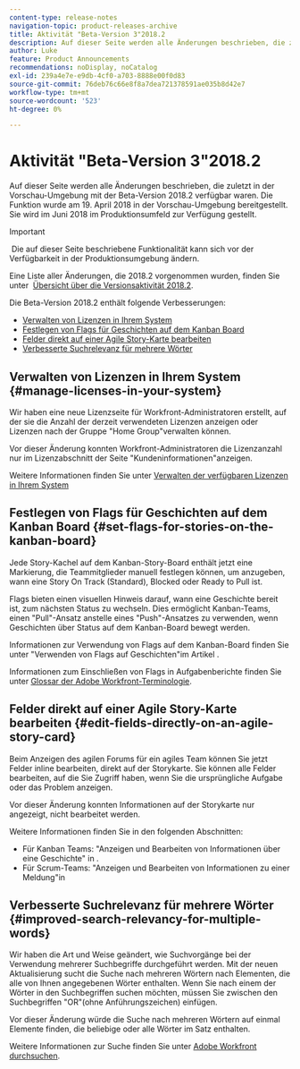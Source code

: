 ```yaml
---
content-type: release-notes
navigation-topic: product-releases-archive
title: Aktivität "Beta-Version 3"2018.2
description: Auf dieser Seite werden alle Änderungen beschrieben, die zuletzt in der Vorschau-Umgebung mit der Beta-Version 2018.2 verfügbar waren. Die Funktion wurde am 19. April 2018 in der Vorschau-Umgebung bereitgestellt. Sie wird im Juni 2018 im Produktionsumfeld zur Verfügung gestellt.
author: Luke
feature: Product Announcements
recommendations: noDisplay, noCatalog
exl-id: 239a4e7e-e9db-4cf0-a703-8888e00f0d83
source-git-commit: 76deb76c66e8f8a7dea721378591ae035b8d42e7
workflow-type: tm+mt
source-wordcount: '523'
ht-degree: 0%

---
```


# Aktivität &quot;Beta-Version 3&quot;2018.2

Auf dieser Seite werden alle Änderungen beschrieben, die zuletzt in der Vorschau-Umgebung mit der Beta-Version 2018.2 verfügbar waren. Die Funktion wurde am 19. April 2018 in der Vorschau-Umgebung bereitgestellt. Sie wird im Juni 2018 im Produktionsumfeld zur Verfügung gestellt.

>[!IMPORTANT]
>
> Die auf dieser Seite beschriebene Funktionalität kann sich vor der Verfügbarkeit in der Produktionsumgebung ändern.

Eine Liste aller Änderungen, die 2018.2 vorgenommen wurden, finden Sie unter  [Übersicht über die Versionsaktivität 2018.2](../../../../product-announcements/product-releases/quarterly-release-archive/2018.2-release-activity/2018.2-release-activity-overview.md).

Die Beta-Version 2018.2 enthält folgende Verbesserungen:

* [Verwalten von Lizenzen in Ihrem System](#manage-licenses-in-your-system)
* [Festlegen von Flags für Geschichten auf dem Kanban Board](#set-flags-for-stories-on-the-kanban-board)
* [Felder direkt auf einer Agile Story-Karte bearbeiten](#edit-fields-directly-on-an-agile-story-card)
* [Verbesserte Suchrelevanz für mehrere Wörter](#improved-search-relevancy-for-multiple-words)

## Verwalten von Lizenzen in Ihrem System {#manage-licenses-in-your-system}

Wir haben eine neue Lizenzseite für Workfront-Administratoren erstellt, auf der sie die Anzahl der derzeit verwendeten Lizenzen anzeigen oder Lizenzen nach der Gruppe &quot;Home Group&quot;verwalten können. 

Vor dieser Änderung konnten Workfront-Administratoren die Lizenzanzahl nur im Lizenzabschnitt der Seite &quot;Kundeninformationen&quot;anzeigen.

Weitere Informationen finden Sie unter [Verwalten der verfügbaren Lizenzen in Ihrem System](../../../../administration-and-setup/get-started-wf-administration/manage-available-licenses-in-your-system.md)

## Festlegen von Flags für Geschichten auf dem Kanban Board {#set-flags-for-stories-on-the-kanban-board}

Jede Story-Kachel auf dem Kanban-Story-Board enthält jetzt eine Markierung, die Teammitglieder manuell festlegen können, um anzugeben, wann eine Story On Track (Standard), Blocked oder Ready to Pull ist.

Flags bieten einen visuellen Hinweis darauf, wann eine Geschichte bereit ist, zum nächsten Status zu wechseln. Dies ermöglicht Kanban-Teams, einen &quot;Pull&quot;-Ansatz anstelle eines &quot;Push&quot;-Ansatzes zu verwenden, wenn Geschichten über Status auf dem Kanban-Board bewegt werden.

Informationen zur Verwendung von Flags auf dem Kanban-Board finden Sie unter &quot;Verwenden von Flags auf Geschichten&quot;im Artikel .

Informationen zum Einschließen von Flags in Aufgabenberichte finden Sie unter [Glossar der Adobe Workfront-Terminologie](../../../../workfront-basics/navigate-workfront/workfront-navigation/workfront-terminology-glossary.md).  

## Felder direkt auf einer Agile Story-Karte bearbeiten {#edit-fields-directly-on-an-agile-story-card}

Beim Anzeigen des agilen Forums für ein agiles Team können Sie jetzt Felder inline bearbeiten, direkt auf der Storykarte. Sie können alle Felder bearbeiten, auf die Sie Zugriff haben, wenn Sie die ursprüngliche Aufgabe oder das Problem anzeigen.

Vor dieser Änderung konnten Informationen auf der Storykarte nur angezeigt, nicht bearbeitet werden.

Weitere Informationen finden Sie in den folgenden Abschnitten:

* Für Kanban Teams: &quot;Anzeigen und Bearbeiten von Informationen über eine Geschichte&quot; in . 
* Für Scrum-Teams: &quot;Anzeigen und Bearbeiten von Informationen zu einer Meldung&quot;in

## Verbesserte Suchrelevanz für mehrere Wörter {#improved-search-relevancy-for-multiple-words}

Wir haben die Art und Weise geändert, wie Suchvorgänge bei der Verwendung mehrerer Suchbegriffe durchgeführt werden. Mit der neuen Aktualisierung sucht die Suche nach mehreren Wörtern nach Elementen, die alle von Ihnen angegebenen Wörter enthalten. Wenn Sie nach einem der Wörter in den Suchbegriffen suchen möchten, müssen Sie zwischen den Suchbegriffen &quot;OR&quot;(ohne Anführungszeichen) einfügen. 

Vor dieser Änderung würde die Suche nach mehreren Wörtern auf einmal Elemente finden, die beliebige oder alle Wörter im Satz enthalten. 

Weitere Informationen zur Suche finden Sie unter [Adobe Workfront durchsuchen](../../../../workfront-basics/navigate-workfront/search/search-workfront.md).
